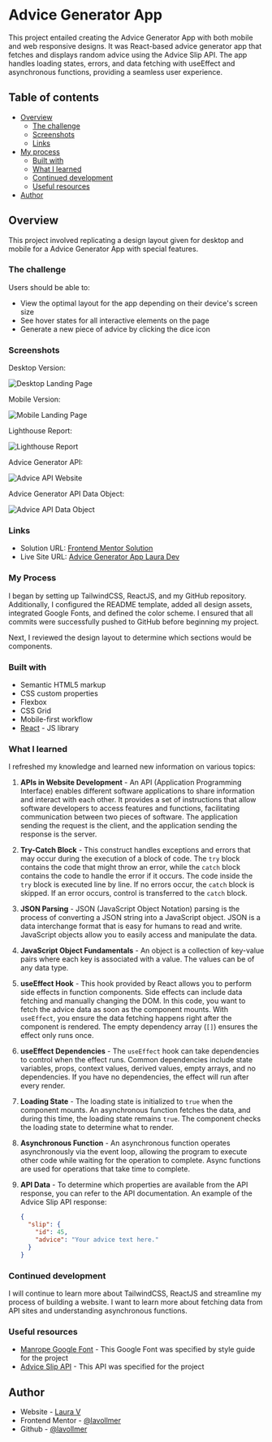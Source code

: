 # Advice Generator App

This project entailed creating the Advice Generator App with both mobile and web responsive designs. It was React-based advice generator app that fetches and displays random advice using the Advice Slip API. The app handles loading states, errors, and data fetching with useEffect and asynchronous functions, providing a seamless user experience.


## Table of contents

- [Overview](#overview)
  - [The challenge](#the-challenge)
  - [Screenshots](#screenshots)
  - [Links](#links)
- [My process](#my-process)
  - [Built with](#built-with)
  - [What I learned](#what-i-learned)
  - [Continued development](#continued-development)
  - [Useful resources](#useful-resources)
- [Author](#author)

## Overview

This project involved replicating a design layout given for desktop and mobile for a Advice Generator App with special features.

### The challenge

Users should be able to:

- View the optimal layout for the app depending on their device's screen size
- See hover states for all interactive elements on the page
- Generate a new piece of advice by clicking the dice icon

### Screenshots

Desktop Version:

![Desktop Landing Page](./src/assets/DesktopAdviceScreenshot.png)

Mobile Version:

![Mobile Landing Page](./src/assets/MobileAdviceScreenshot.png)

Lighthouse Report:

![Lighthouse Report](./src/assets/LighthouseReport.png)

Advice Generator API:

![Advice API Website](./src/assets/RandomAdviceAPIScreenshot.png)

Advice Generator API Data Object:

![Advice API Data Object](./src/assets/AdviceAPIDataObjectScreenshot.png)


### Links

- Solution URL: [Frontend Mentor Solution]()
- Live Site URL: [Advice Generator App Laura Dev](https://chic-malabi-36e673.netlify.app/)

### My Process

I began by setting up TailwindCSS, ReactJS, and my GitHub repository. Additionally, I configured the README template, added all design assets, integrated Google Fonts, and defined the color scheme. I ensured that all commits were successfully pushed to GitHub before beginning my project.

Next, I reviewed the design layout to determine which sections would be components. 


### Built with

- Semantic HTML5 markup
- CSS custom properties
- Flexbox
- CSS Grid
- Mobile-first workflow
- [React](https://reactjs.org/) - JS library

### What I learned

I refreshed my knowledge and learned new information on various topics:

1. **APIs in Website Development** - An API (Application Programming Interface) enables different software applications to share information and interact with each other. It provides a set of instructions that allow software developers to access features and functions, facilitating communication between two pieces of software. The application sending the request is the client, and the application sending the response is the server.

2. **Try-Catch Block** - This construct handles exceptions and errors that may occur during the execution of a block of code. The `try` block contains the code that might throw an error, while the `catch` block contains the code to handle the error if it occurs. The code inside the `try` block is executed line by line. If no errors occur, the `catch` block is skipped. If an error occurs, control is transferred to the `catch` block.

3. **JSON Parsing** - JSON (JavaScript Object Notation) parsing is the process of converting a JSON string into a JavaScript object. JSON is a data interchange format that is easy for humans to read and write. JavaScript objects allow you to easily access and manipulate the data.

4. **JavaScript Object Fundamentals** - An object is a collection of key-value pairs where each key is associated with a value. The values can be of any data type.

5. **useEffect Hook** - This hook provided by React allows you to perform side effects in function components. Side effects can include data fetching and manually changing the DOM. In this code, you want to fetch the advice data as soon as the component mounts. With `useEffect`, you ensure the data fetching happens right after the component is rendered. The empty dependency array (`[]`) ensures the effect only runs once.

6. **useEffect Dependencies** - The `useEffect` hook can take dependencies to control when the effect runs. Common dependencies include state variables, props, context values, derived values, empty arrays, and no dependencies. If you have no dependencies, the effect will run after every render.

7. **Loading State** - The loading state is initialized to `true` when the component mounts. An asynchronous function fetches the data, and during this time, the loading state remains `true`. The component checks the loading state to determine what to render.

8. **Asynchronous Function** - An asynchronous function operates asynchronously via the event loop, allowing the program to execute other code while waiting for the operation to complete. Async functions are used for operations that take time to complete.

9. **API Data** - To determine which properties are available from the API response, you can refer to the API documentation. An example of the Advice Slip API response:
   ```json
   {
     "slip": {
       "id": 45,
       "advice": "Your advice text here."
     }
   }

### Continued development

I will continue to learn more about TailwindCSS, ReactJS and streamline my process of building a website. I want to learn more about fetching data from API sites and understanding asynchronous functions. 

### Useful resources

- [Manrope Google Font](https://fonts.google.com/specimen/Manrope) - This Google Font was specified by style guide for the project
- [Advice Slip API](https://api.adviceslip.com/) - This API was specified for the project

## Author

- Website - [Laura V](www.lauradeveloper.com)
- Frontend Mentor - [@lavollmer](https://www.frontendmentor.io/profile/yourusername)
- Github - [@lavollmer](https://github.com/lavollmer)